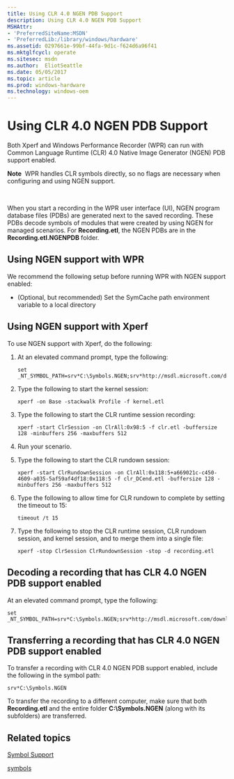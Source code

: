 ```yaml
---
title: Using CLR 4.0 NGEN PDB Support
description: Using CLR 4.0 NGEN PDB Support
MSHAttr:
- 'PreferredSiteName:MSDN'
- 'PreferredLib:/library/windows/hardware'
ms.assetid: 0297661e-99bf-44fa-9d1c-f624d6a96f41
ms.mktglfcycl: operate
ms.sitesec: msdn
ms.author:  EliotSeattle
ms.date: 05/05/2017
ms.topic: article
ms.prod: windows-hardware
ms.technology: windows-oem
---
```


# Using CLR 4.0 NGEN PDB Support


Both Xperf and Windows Performance Recorder (WPR) can run with Common Language Runtime (CLR) 4.0 Native Image Generator (NGEN) PDB support enabled.

**Note**  WPR handles CLR symbols directly, so no flags are necessary when configuring and using NGEN support.

 

When you start a recording in the WPR user interface (UI), NGEN program database files (PDBs) are generated next to the saved recording. These PDBs decode symbols of modules that were created by using NGEN for managed scenarios. For **Recording.etl**, the NGEN PDBs are in the **Recording.etl.NGENPDB** folder.

## Using NGEN support with WPR


We recommend the following setup before running WPR with NGEN support enabled:

-   (Optional, but recommended) Set the SymCache path environment variable to a local directory

## Using NGEN support with Xperf


To use NGEN support with Xperf, do the following:

1.  At an elevated command prompt, type the following:

    ```
    set _NT_SYMBOL_PATH=srv*C:\Symbols.NGEN;srv*http://msdl.microsoft.com/download/symbols
    ```

2.  Type the following to start the kernel session:

    ```
    xperf -on Base -stackwalk Profile -f kernel.etl
    ```

3.  Type the following to start the CLR runtime session recording:

    ```
    xperf -start ClrSession -on ClrAll:0x98:5 -f clr.etl -buffersize 128 -minbuffers 256 -maxbuffers 512
    ```

4.  Run your scenario.

5.  Type the following to start the CLR rundown session:

    ```
    xperf -start ClrRundownSession -on ClrAll:0x118:5+a669021c-c450-4609-a035-5af59af4df18:0x118:5 -f clr_DCend.etl -buffersize 128 -minbuffers 256 -maxbuffers 512
    ```

6.  Type the following to allow time for CLR rundown to complete by setting the timeout to 15:

    ```
    timeout /t 15
    ```

7.  Type the following to stop the CLR runtime session, CLR rundown session, and kernel session, and to merge them into a single file:

    ```
    xperf -stop ClrSession ClrRundownSession -stop -d recording.etl
    ```

## Decoding a recording that has CLR 4.0 NGEN PDB support enabled


At an elevated command prompt, type the following:

```
set _NT_SYMBOL_PATH=srv*C:\Symbols.NGEN;srv*http://msdl.microsoft.com/download/symbols
```

## Transferring a recording that has CLR 4.0 NGEN PDB support enabled


To transfer a recording with CLR 4.0 NGEN PDB support enabled, include the following in the symbol path:

```
srv*C:\Symbols.NGEN
```

To transfer the recording to a different computer, make sure that both **Recording.etl** and the entire folder **C:\\Symbols.NGEN** (along with its subfolders) are transferred.

## Related topics


[Symbol Support](symbol-support.md)

[symbols](symbols.md)

 

 







